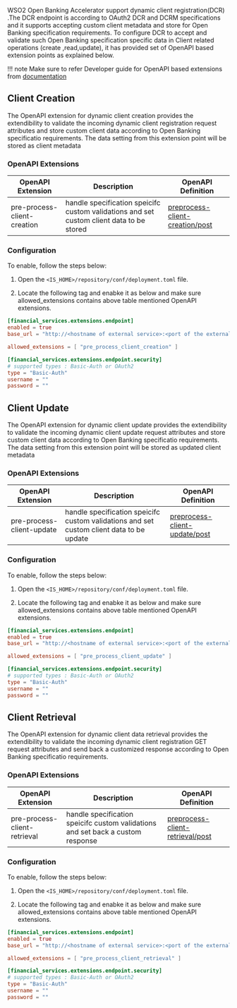 WSO2 Open Banking Accelerator support dynamic client registration(DCR) .The DCR endpoint is according to OAuth2 DCR and DCRM specifications and it supports accepting
custom client metadata and store for Open Banking specification requirements. To configure DCR to accept and validate such Open Banking
specification specific data in Client related operations (create ,read,update), it has provided set of OpenAPI based extension points as explained below.


!!! note
Make sure to refer  Developer guide for OpenAPI based extensions from [documentation](../develop/openapi-extensions-developer-guide.md)


## Client Creation

The OpenAPI extension for dynamic client creation  provides the extendibility to validate the incoming dynamic client registration request attributes and store custom client data according to Open Banking
specificatio requirements. The data setting from this extension point will be stored as client metadata

### OpenAPI Extensions
| OpenAPI Extension           | Description                                                                              | OpenAPI Definition                                                                                                                                |
|-----------------------------|------------------------------------------------------------------------------------------|---------------------------------------------------------------------------------------------------------------------------------------------------|
| pre-process-client-creation | handle specification speicifc custom validations and set custom client data to be stored | [preprocess-client-creation/post](https://ob.docs.wso2.com/en/4.0.0/references/accelerator-extensions-api/#tag/Client/paths/~1pre-process-client-creation/post) |


### Configuration

To enable, follow the steps below:

1. Open the `<IS_HOME>/repository/conf/deployment.toml` file.

2. Locate the following tag and enabke it as below and make sure allowed_extensions contains above table mentioned OpenAPI extensions.

``` toml
[financial_services.extensions.endpoint]
enabled = true
base_url = "http://<hostname of external service>:<port of the external service>/api/reference-implementation/ob/uk"

allowed_extensions = [ "pre_process_client_creation" ]

[financial_services.extensions.endpoint.security]
# supported types : Basic-Auth or OAuth2
type = "Basic-Auth"
username = ""
password = ""
``` 

## Client Update

The OpenAPI extension for dynamic client update  provides the extendibility to validate the incoming dynamic client update request attributes and store custom client data according to Open Banking
specificatio requirements. The data setting from this extension point will be stored as updated client metadata

### OpenAPI Extensions
| OpenAPI Extension         | Description                                                                              | OpenAPI Definition                                                                                                                                          |
|---------------------------|------------------------------------------------------------------------------------------|-------------------------------------------------------------------------------------------------------------------------------------------------------------|
| pre-process-client-update | handle specification speicifc custom validations and set custom client data to be update | [preprocess-client-update/post](https://ob.docs.wso2.com/en/4.0.0/references/accelerator-extensions-api/#tag/Client/paths/~1pre-process-client-update/post) |


### Configuration

To enable, follow the steps below:

1. Open the `<IS_HOME>/repository/conf/deployment.toml` file.

2. Locate the following tag and enabke it as below and make sure allowed_extensions contains above table mentioned OpenAPI extensions.

``` toml
[financial_services.extensions.endpoint]
enabled = true
base_url = "http://<hostname of external service>:<port of the external service>/api/reference-implementation/ob/uk"

allowed_extensions = [ "pre_process_client_update" ]

[financial_services.extensions.endpoint.security]
# supported types : Basic-Auth or OAuth2
type = "Basic-Auth"
username = ""
password = ""
``` 
## Client Retrieval

The OpenAPI extension for dynamic client data retrieval  provides the extendibility to validate the incoming dynamic client registration GET request attributes and send back a customized response according to Open Banking
specificatio requirements. 

### OpenAPI Extensions
| OpenAPI Extension            | Description                                                                     | OpenAPI Definition                                                                                                                                                |
|------------------------------|---------------------------------------------------------------------------------|-------------------------------------------------------------------------------------------------------------------------------------------------------------------|
| pre-process-client-retrieval | handle specification speicifc custom validations and set back a custom response | [preprocess-client-retrieval/post](https://ob.docs.wso2.com/en/4.0.0/references/accelerator-extensions-api/#tag/Client/paths/~1pre-process-client-retrieval/post) |


### Configuration

To enable, follow the steps below:

1. Open the `<IS_HOME>/repository/conf/deployment.toml` file.

2. Locate the following tag and enabke it as below and make sure allowed_extensions contains above table mentioned OpenAPI extensions.

``` toml
[financial_services.extensions.endpoint]
enabled = true
base_url = "http://<hostname of external service>:<port of the external service>/api/reference-implementation/ob/uk"

allowed_extensions = [ "pre_process_client_retrieval" ]

[financial_services.extensions.endpoint.security]
# supported types : Basic-Auth or OAuth2
type = "Basic-Auth"
username = ""
password = ""
``` 